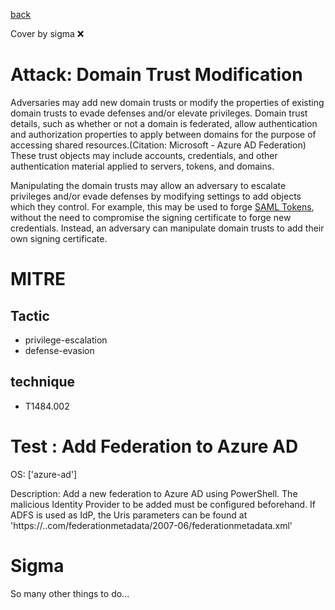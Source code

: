 [back](../index.md)

Cover by sigma :x: 

# Attack: Domain Trust Modification

 Adversaries may add new domain trusts or modify the properties of existing domain trusts to evade defenses and/or elevate privileges. Domain trust details, such as whether or not a domain is federated, allow authentication and authorization properties to apply between domains for the purpose of accessing shared resources.(Citation: Microsoft - Azure AD Federation) These trust objects may include accounts, credentials, and other authentication material applied to servers, tokens, and domains.

Manipulating the domain trusts may allow an adversary to escalate privileges and/or evade defenses by modifying settings to add objects which they control. For example, this may be used to forge [SAML Tokens](https://attack.mitre.org/techniques/T1606/002), without the need to compromise the signing certificate to forge new credentials. Instead, an adversary can manipulate domain trusts to add their own signing certificate.

# MITRE
## Tactic
  - privilege-escalation
  - defense-evasion

## technique
  - T1484.002

# Test : Add Federation to Azure AD

OS: ['azure-ad']

Description: Add a new federation to Azure AD using PowerShell. The malicious Identity Provider to be added must be configured beforehand.
If ADFS is used as IdP, the Uris parameters can be found at 'https://<federationservice>.<domainname>.com/federationmetadata/2007-06/federationmetadata.xml'


# Sigma

 So many other things to do...